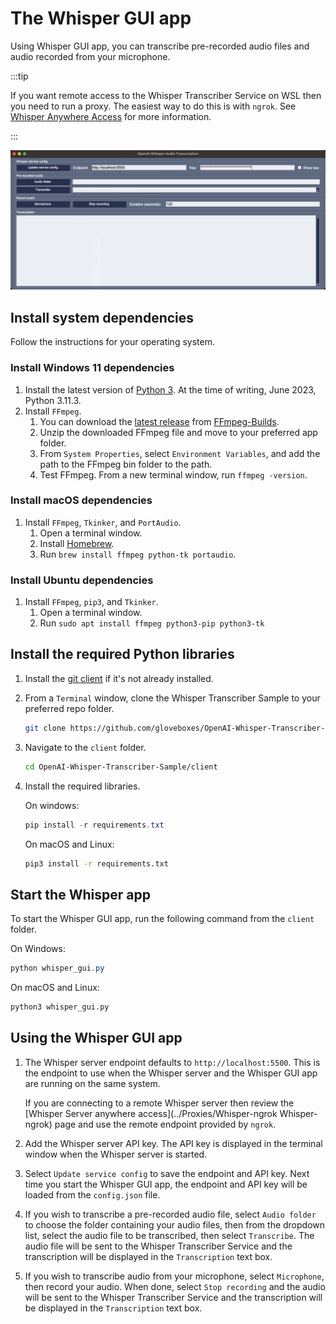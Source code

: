 # The Whisper GUI app

Using Whisper GUI app, you can transcribe pre-recorded audio files and audio recorded from your microphone.

:::tip

If you want remote access to the Whisper Transcriber Service on WSL then you need to run a proxy. The easiest way to do this is with `ngrok`. See [Whisper Anywhere Access](/Proxies/Whisper-ngrok/) for more information.

:::

![](../media/openai_whisper_gui.png)

## Install system dependencies

Follow the instructions for your operating system.

### Install Windows 11 dependencies

1. Install the latest version of [Python 3](https://www.python.org/downloads/). At the time of writing, June 2023, Python 3.11.3.
2. Install `FFmpeg`.
   1. You can download the [latest release](https://github.com/BtbN/FFmpeg-Builds/releases/download/latest/ffmpeg-master-latest-win64-gpl.zip) from [FFmpeg-Builds](https://github.com/BtbN/FFmpeg-Builds/releases).
   2. Unzip the downloaded FFmpeg file and move to your preferred app folder.
   3. From `System Properties`, select `Environment Variables`, and add the path to the FFmpeg bin folder to the path.
   4. Test FFmpeg. From a new terminal window, run `ffmpeg -version`.

### Install macOS dependencies

1. Install `FFmpeg`, `Tkinker`, and `PortAudio`.
   1. Open a terminal window.
   2. Install [Homebrew](https://docs.brew.sh/Installation).
   3. Run `brew install ffmpeg python-tk portaudio`.

### Install Ubuntu dependencies

1. Install `FFmpeg`, `pip3`, and `Tkinker`.
   1. Open a terminal window.
   2. Run `sudo apt install ffmpeg python3-pip python3-tk`

## Install the required Python libraries

1. Install the [git client](https://git-scm.com/downloads) if it's not already installed.
1. From a `Terminal` window, clone the Whisper Transcriber Sample to your preferred repo folder.
    ```bash
    git clone https://github.com/gloveboxes/OpenAI-Whisper-Transcriber-Sample.git
    ```
2. Navigate to the `client` folder.
   ```bash
   cd OpenAI-Whisper-Transcriber-Sample/client
   ```
3. Install the required libraries.

   On windows:

   ```powershell
   pip install -r requirements.txt
   ```

   On macOS and Linux:

   ```bash
   pip3 install -r requirements.txt
   ```

## Start the Whisper app

To start the Whisper GUI app, run the following command from the `client` folder.

On Windows:

```powershell
python whisper_gui.py
```

On macOS and Linux:

```bash
python3 whisper_gui.py
```

## Using the Whisper GUI app

1. The Whisper server endpoint defaults to `http://localhost:5500`. This is the endpoint to use when the Whisper server and the Whisper GUI app are running on the same system.
   
   If you are connecting to a remote Whisper server then review the [Whisper Server anywhere access](../Proxies/Whisper-ngrok Whisper-ngrok) page and use the remote endpoint provided by `ngrok`.

2. Add the Whisper server API key. The API key is displayed in the terminal window when the Whisper server is started.
3. Select `Update service config` to save the endpoint and API key. Next time you start the Whisper GUI app, the endpoint and API key will be loaded from the `config.json` file.
4. If you wish to transcribe a pre-recorded audio file, select `Audio folder` to choose the folder containing your audio files, then from the dropdown list, select the audio file to be transcribed, then select `Transcribe`. The audio file will be sent to the Whisper Transcriber Service and the transcription will be displayed in the `Transcription` text box.
5. If you wish to transcribe audio from your microphone, select `Microphone`, then record your audio. When done, select `Stop recording` and the audio will be sent to the Whisper Transcriber Service and the transcription will be displayed in the `Transcription` text box.
